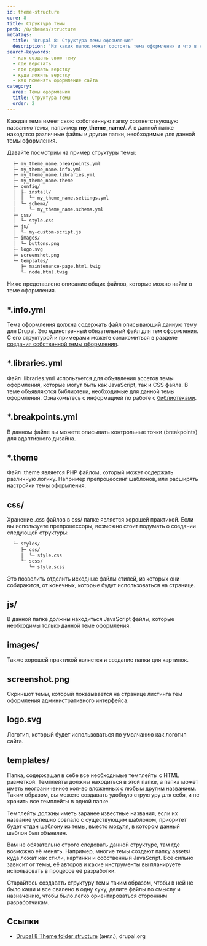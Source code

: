 ```yaml
---
id: theme-structure
core: 8
title: Структура темы
path: /8/themes/structure
metatags:
  title: 'Drupal 8: Структура темы оформления'
  description: 'Из каких папок может состоять тема оформления и что в них должно находиться.'
search-keywords:
  - как создать свою тему
  - где верстать
  - где держать верстку
  - куда ложить верстку
  - как поменять оформление сайта
category:
  area: Темы оформления
  title: Структура темы
  order: 2
---
```


Каждая тема имеет свою собственную папку соответствующую названию темы, например **my_theme_name/**. А в данной папке находятся различные файлы и другие папки, необходимые для данной темы оформления.

Давайте посмотрим на пример структуры темы:

```html
  ├─ my_theme_name.breakpoints.yml
  ├─ my_theme_name.info.yml
  ├─ my_theme_name.libraries.yml
  ├─ my_theme_name.theme
  ├─ config/
  │  ├─ install/
  │  │  └─ my_theme_name.settings.yml
  │  └─ schema/
  │     └─ my_theme_name.schema.yml
  ├─ css/
  │  └─ style.css
  ├─ js/
  │  └─ my-custom-script.js
  ├─ images/
  │  └─ buttons.png
  ├─ logo.svg
  ├─ screenshot.png
  └─ templates/
     ├─ maintenance-page.html.twig
     └─ node.html.twig
```

Ниже представлено описание общих файлов, которые можно найти в теме оформления.

## *.info.yml

Тема оформления должна содержать файл описывающий данную тему для Drupal. Это единственный обязательный файл для тем оформления. С его структурой и примерами можете ознакомиться в разделе [создания собственной темы оформления](create-theme.md).

## *.libraries.yml

Файл .libraries.yml используется для объявления ассетов темы оформления, которые могут быть как JavaScript, так и CSS файла. В теме объявляются библиотеки, необходимые для данной темы оформления. Ознакомьтесь с информацией по работе с [библиотеками](../libraries/libraries.md).

## *.breakpoints.yml

В данном файле вы можете описывать контрольные точки (breakpoints) для адаптивного дизайна.

## *.theme

Файл .theme является PHP файлом, который может содержать различную логику. Например препроцессинг шаблонов, или расширять настройки темы оформления.

## css/

Хранение .css файлов в css/ папке является хорошей практикой. Если вы используете препроцессоры, возможно стоит подумать о создании следующей структуры:

```html
  └─ styles/
     ├─ css/
     │  └─ style.css
     └─ scss/
        └─ style.scss
```

Это позволить отделить исходные файлы стилей, из которых они собираются, от конечных, которые будут использоваться на странице.

## js/

В данной папке должны находиться JavaScript файлы, которые необходимы только данной теме оформления.

## images/

Также хорошей практикой является и создание папки для картинок.

## screenshot.png

Скриншот темы, который показывается на странице листинга тем оформления административного интерфейса.

## logo.svg

Логотип, который будет использоваться по умолчанию как логотип сайта.

## templates/

Папка, содержащая в себе все необходимые темплейты с HTML разметкой. Темплейты должны находиться в этой папке, а папка может иметь неограниченное кол-во вложенных с любым другим названием. Таким образом, вы можете создавать удобную структуру для себя, и не хранить все темплейты в одной папке.

Темплейты должны иметь заранее известные названия, если их название успешно совпало с существующим шаблоном, приоритет будет отдан шаблону из темы, вместо модуля, в котором данный шаблон был объявлен.

Вам не обязательно строго следовать данной структуре, там где возможно её менять. Например, многие темы создают папку assets/ куда ложат как стили, картинки и собственный JavaScript. Всё сильно зависит от темы, её авторов и какие инструменты вы планируете использовать в процессе её разработки.

Старайтесь создавать структуру темы таким образом, чтобы в ней не было каши и все свалено в одну кучу, делите файлы по смыслу и назначению, чтобы было легко ориентироваться сторонним разработчикам.

## Ссылки

- [Drupal 8 Theme folder structure](https://www.drupal.org/docs/8/theming-drupal-8/drupal-8-theme-folder-structure) (англ.), drupal.org